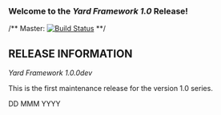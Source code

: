 ### Welcome to the *Yard Framework 1.0* Release!

/**
Master:
[![Build Status](https://travis-ci.org/RosarioGrosso/yard.svg?branch=master)](https://travis-ci.org/RosarioGrosso/yard)
**/
## RELEASE INFORMATION

*Yard Framework 1.0.0dev*

This is the first maintenance release for the version 1.0 series.

DD MMM YYYY